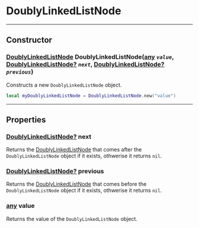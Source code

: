 # DoublyLinkedListNode

---

## Constructor

### [DoublyLinkedListNode](queue.md) DoublyLinkedListNode([any]() *`value`*, [DoublyLinkedListNode]()<u>[?](https://developer.roblox.com/en-us/articles/Nil)</u> *`next`*, [DoublyLinkedListNode]()<u>[?](https://developer.roblox.com/en-us/articles/Nil)</u> *`previous`*)
Constructs a new `DoublyLinkedListNode` object.

```lua
local myDoublyLinkedListNode = DoublyLinkedListNode.new("value")
```

---

## Properties

### [DoublyLinkedListNode]()<u>[?](https://developer.roblox.com/en-us/articles/Nil)</u> next
Returns the [DoublyLinkedListNode]() that comes after the `DoublyLinkedListNode` object if it exists, othwerise it returns `nil`.

### [DoublyLinkedListNode]()<u>[?](https://developer.roblox.com/en-us/articles/Nil)</u> previous
Returns the [DoublyLinkedListNode]() that comes before the `DoublyLinkedListNode` object if it exists, othwerise it returns `nil`.

### [any]() value
Returns the value of the `DoublyLinkedListNode` object.